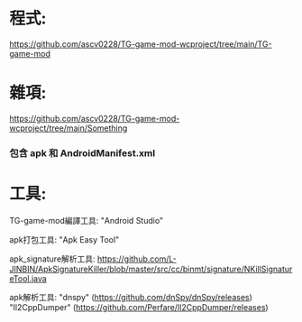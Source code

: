 # 程式:
https://github.com/ascv0228/TG-game-mod-wcproject/tree/main/TG-game-mod

# 雜項:
https://github.com/ascv0228/TG-game-mod-wcproject/tree/main/Something
### 包含 apk 和 AndroidManifest.xml


# 工具:
TG-game-mod編譯工具:
"Android Studio"

apk打包工具:
"Apk Easy Tool"

apk_signature解析工具:
https://github.com/L-JINBIN/ApkSignatureKiller/blob/master/src/cc/binmt/signature/NKillSignatureTool.java

apk解析工具:
"dnspy" (https://github.com/dnSpy/dnSpy/releases)
"Il2CppDumper" (https://github.com/Perfare/Il2CppDumper/releases)
